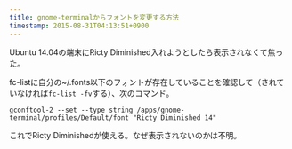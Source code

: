 ```yaml
---
title: gnome-terminalからフォントを変更する方法 
timestamp: 2015-08-31T04:13:51+0900
---
```


Ubuntu 14.04の端末にRicty Diminished入れようとしたら表示されなくて焦った。

fc-listに自分の~/.fonts以下のフォントが存在していることを確認して（されていなければ`fc-list -fv`する）、次のコマンド。

```
gconftool-2 --set --type string /apps/gnome-terminal/profiles/Default/font "Ricty Diminished 14"
```

これでRicty Diminishedが使える。なぜ表示されないのかは不明。
